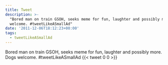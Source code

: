 ```yaml
---
title: Tweet
description: >-
  "Bored man on train GSOH, seeks meme for fun, laughter and possibly more. Dogs
  welcome. #tweetLikeASmallAd"
date: '2011-12-06T18:12:23+00:00'
tags:
  - tweetLikeASmallAd
---
```

Bored man on train GSOH, seeks meme for fun, laughter and possibly more. Dogs welcome. #tweetLikeASmallAd
      {{< tweet 0 0 >}}
    

